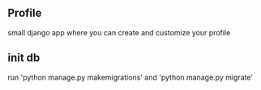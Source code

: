 ## Profile
small django app where you can create and customize your profile

## init db
run 'python manage.py makemigrations' and 'python manage.py migrate'
